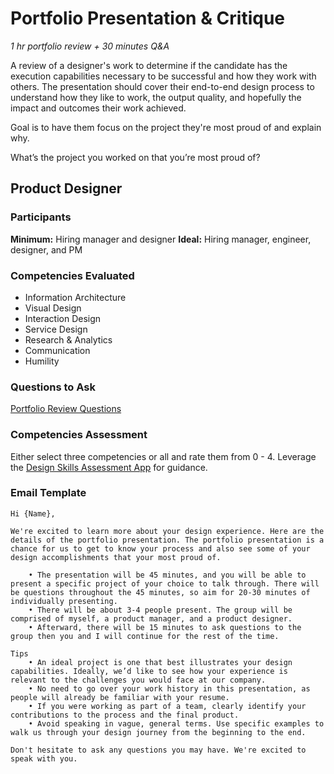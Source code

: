 # Portfolio Presentation & Critique
*1 hr portfolio review +  30 minutes Q&A*

A review of a designer's work to determine if the candidate has the execution capabilities necessary to be successful and how they work with others. The presentation should cover their end-to-end design process to understand how they like to work, the output quality, and hopefully the impact and outcomes their work achieved.

Goal is to have them focus on the project they're most proud of and explain why.

What’s the project you worked on that you’re most proud of?

## Product Designer

### Participants
**Minimum:** Hiring manager and designer
**Ideal:** Hiring manager, engineer, designer, and PM

### Competencies Evaluated
- Information Architecture
- Visual Design
- Interaction Design
- Service Design
- Research & Analytics
- Communication
- Humility

### Questions to Ask
[Portfolio Review Questions](https://airtable.com/shrQPAdL8UnFzf7CC)

### Competencies Assessment
Either select three competencies or all and rate them from 0 - 4. Leverage the [Design Skills Assessment App](http://designskillsassessment.joesteinkamp.com) for guidance.


### Email Template
```
Hi {Name},

We're excited to learn more about your design experience. Here are the details of the portfolio presentation. The portfolio presentation is a chance for us to get to know your process and also see some of your design accomplishments that your most proud of.

	• The presentation will be 45 minutes, and you will be able to present a specific project of your choice to talk through. There will be questions throughout the 45 minutes, so aim for 20-30 minutes of individually presenting.
	• There will be about 3-4 people present. The group will be comprised of myself, a product manager, and a product designer.
	• Afterward, there will be 15 minutes to ask questions to the group then you and I will continue for the rest of the time.

Tips
	• An ideal project is one that best illustrates your design capabilities. Ideally, we’d like to see how your experience is relevant to the challenges you would face at our company. 
	• No need to go over your work history in this presentation, as people will already be familiar with your resume.
	• If you were working as part of a team, clearly identify your contributions to the process and the final product.
	• Avoid speaking in vague, general terms. Use specific examples to walk us through your design journey from the beginning to the end.

Don't hesitate to ask any questions you may have. We're excited to speak with you.
```